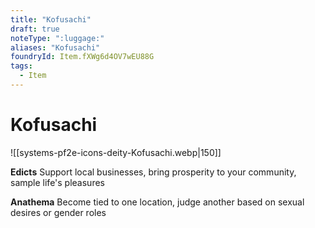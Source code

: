 ```yaml
---
title: "Kofusachi"
draft: true
noteType: ":luggage:"
aliases: "Kofusachi"
foundryId: Item.fXWg6d4OV7wEU88G
tags:
  - Item
---
```


# Kofusachi
![[systems-pf2e-icons-deity-Kofusachi.webp|150]]

**Edicts** Support local businesses, bring prosperity to your community, sample life's pleasures

**Anathema** Become tied to one location, judge another based on sexual desires or gender roles
